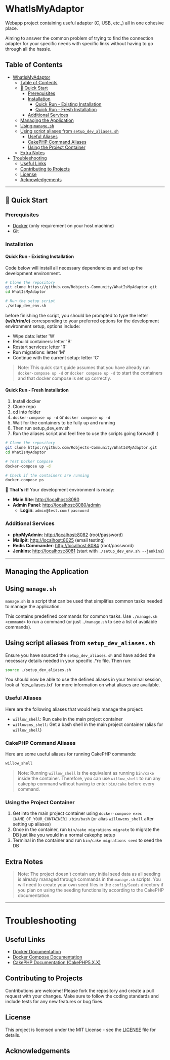 # WhatIsMyAdaptor
Webapp project containing useful adapter (C, USB, etc.,) all in one cohesive place.

Aiming to answer the common problem of trying to find the connection adapter for your specific needs with specific links without having to go through all the hassle.

## Table of Contents

- [WhatIsMyAdaptor](#whatismyadaptor)
  - [Table of Contents](#table-of-contents)
  - [🚀 Quick Start](#-quick-start)
    - [Prerequisites](#prerequisites)
    - [Installation](#installation)
      - [Quick Run - Existing Installation](#quick-run---existing-installation)
      - [Quick Run - Fresh Installation](#quick-run---fresh-installation)
    - [Additional Services](#additional-services)
  - [Managing the Application](#managing-the-application)
  - [Using `manage.sh`](#using-managesh)
  - [Using script aliases from `setup_dev_aliases.sh`](#using-script-aliases-from-setup_dev_aliasessh)
    - [Useful Aliases](#useful-aliases)
    - [CakePHP Command Aliases](#cakephp-command-aliases)
    - [Using the Project Container](#using-the-project-container)
  - [Extra Notes](#extra-notes)
- [Troubleshooting](#troubleshooting)
  - [Useful Links](#useful-links)
  - [Contributing to Projects](#contributing-to-projects)
  - [License](#license)
  - [Acknowledgements](#acknowledgements)


---

## 🚀 Quick Start

### Prerequisites
- [Docker](https://www.docker.com/get-started) (only requirement on your host machine)
- Git

### Installation

#### Quick Run - Existing Installation

Code below will install all necessary dependencies and set up the development environment.
```bash
# Clone the repository
git clone https://github.com/Robjects-Community/WhatIsMyAdaptor.git
cd WhatIsMyAdaptor

# Run the setup script
./setup_dev_env.sh
```

before finishing the script, you should be prompted to type the letter **(w/b/r/m/c)** corresponding to your preferred options for the development environment setup, options include:

  - Wipe data: letter 'W'
  - Rebuild containers: letter 'B'
  - Restart services: letter 'R'
  - Run migrations: letter 'M'
  - Continue with the current setup: letter 'C'


> Note:
> This quick start guide assumes that you have already run `docker-compose up -d` or `docker compose up -d` to start the containers and that docker compose is set up correctly.


#### Quick Run - Fresh Installation

1) Install docker
2) Clone repo
3) cd into folder
4) `docker-compose up -d` or `docker compose up -d`
5) Wait for the containers to be fully up and running
6) Then run setup_dev_env.sh
7) Run the aliases script and feel free to use the scripts going forward! :)

```bash
# Clone the repository
git clone https://github.com/Robjects-Community/WhatIsMyAdaptor.git
cd WhatIsMyAdaptor

# Test Docker Compose
docker-compose up -d

# Check if the containers are running
docker-compose ps
```


🎉 **That's it!** Your development environment is ready:

- **Main Site**: [http://localhost:8080](http://localhost:8080)
- **Admin Panel**: [http://localhost:8080/admin](http://localhost:8080/admin)
  - **Login**: `admin@test.com` / `password`

### Additional Services

- **phpMyAdmin**: [http://localhost:8082](http://localhost:8082) (root/password)
- **Mailpit**: [http://localhost:8025](http://localhost:8025) (email testing)
- **Redis Commander**: [http://localhost:8084](http://localhost:8084) (root/password)
- **Jenkins**: [http://localhost:8081](http://localhost:8081) (start with `./setup_dev_env.sh --jenkins`)

---


## Managing the Application

## Using `manage.sh`

`manage.sh` is a script that can be used that simplifies common tasks needed to manage the application.

This contains predefined commands for common tasks. Use `./manage.sh <command>` to run a command (or just `./manage.sh` to see a list of available commands).

## Using script aliases from `setup_dev_aliases.sh`

Ensure you have sourced the `setup_dev_aliases.sh`
and have added the necessary details needed in your specific .*rc file. Then run:
```bash
source ./setup_dev_aliases.sh
```
You should now be able to use the defined aliases in your terminal session, look at 'dev_aliases.txt' for more information on what aliases are available.

### Useful Aliases
Here are the following aliases that would help manage the project:

- `willow_shell`: Run cake in the main project container
- `willowcms_shell`: Get a bash shell in the main project container (alias for `willow_shell`)

### CakePHP Command Aliases
Here are some useful aliases for running CakePHP commands:

```bash
willow_shell
```


> Note: Running `willow_shell` is the equivalent as running `bin/cake` inside the container. Therefore, you can use `willow_shell` to run any cakephp command without having to enter `bin/cake` before every command.

### Using the Project Container

1) Get into the main project container using `docker-compose exec [NAME_OF_YOUR_CONTAINER] /bin/bash` (or alias `willowcms_shell` after setting up aliases)
2) Once in the container, run `bin/cake migrations migrate` to migrate the DB just like you would in a normal cakephp setup
3) Terminal in the container and run `bin/cake migrations seed` to seed the DB


## Extra Notes

> Note: The project doesn't contain any initial seed data as all seeding is already managed through commands in the `manage.sh` scripts. You will need to create your own seed files in the `config/Seeds` directory if you plan on using the seeding functionality according to the CakePHP documentation.


---

# Troubleshooting
## Useful Links

- [Docker Documentation](https://docs.docker.com/)
- [Docker Compose Documentation](https://docs.docker.com/compose/)
- [CakePHP Documentation (CakePHP5.X.X)](https://book.cakephp.org/5/en/index.html#/)

## Contributing to Projects
Contributions are welcome! Please fork the repository and create a pull request with your changes. Make sure to follow the coding standards and include tests for any new features or bug fixes.

## License
This project is licensed under the MIT License - see the [LICENSE](LICENSE) file for details.


## Acknowledgements

<!--
### Special Thanks
I want to give a huge shoutout to **Matthew** for his invaluable GitHub contributions to the base project.

Developers like him make open-source projects thrive. He has been instrumental in helping me set up this project and navigate the complexities of Docker and CakePHP. Projects like these are exactly why I advocate great open-source and I plan on featuring him in an upcoming video.

Future project video coming soon! - Mike

-->
